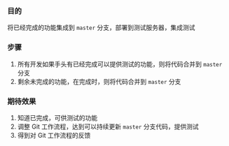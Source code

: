 ### 目的

将已经完成的功能集成到 `master` 分支，部署到测试服务器，集成测试

### 步骤

1. 所有开发如果手头有已经完成可以提供测试的功能，则将代码合并到  `master`  分支
2. 剩余未完成的功能，在完成时，则将代码合并到 `master` 分支



### 期待效果

1. 知道已完成，可供测试的功能
2. 调整 Git 工作流程，达到可以持续更新 `master` 分支代码，提供测试
3. 得到对 Git 工作流程的反馈

